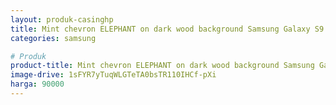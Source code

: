```yaml
---
layout: produk-casinghp
title: Mint chevron ELEPHANT on dark wood background Samsung Galaxy S9 Case
categories: samsung

# Produk
product-title: Mint chevron ELEPHANT on dark wood background Samsung Galaxy S9 Case
image-drive: 1sFYR7yTuqWLGTeTA0bsTR110IHCf-pXi
harga: 90000
---
```

